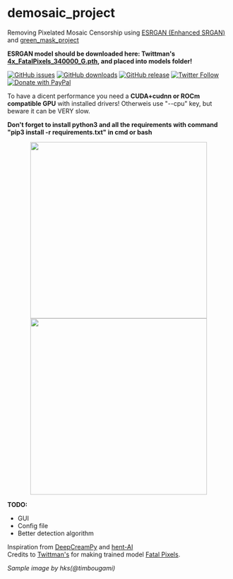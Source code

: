 # demosaic_project
Removing Pixelated Mosaic Censorship using [ESRGAN (Enhanced SRGAN)](https://github.com/xinntao/ESRGAN) and [green_mask_project](https://github.com/rekaXua/green_mask_project)

**ESRGAN model should be downloaded here: Twittman's [4x_FatalPixels_340000_G.pth](https://de-next.owncube.com/index.php/s/mDGmi7NgdyyQRXL/download?path=%2F&files=4x_FatalPixels_340000_G.pth), and placed into models folder!**

[![GitHub issues](https://img.shields.io/github/issues/rekaXua/demosaic_project.svg?label=Issues)](https://github.com/rekaXua/demosaic_project/issues)
[![GitHub downloads](https://img.shields.io/github/downloads/rekaXua/demosaic_project/total.svg?label=Downloads)](https://github.com/rekaXua/demosaic_project/releases)
[![GitHub release](https://img.shields.io/github/release/rekaXua/demosaic_project.svg?label=Version)](https://github.com/rekaXua/demosaic_project/releases/latest)
[![Twitter Follow](https://img.shields.io/twitter/follow/Alexander_rekaX.svg?label=Alexander_rekaX&style=flat&logo=twitter)](https://twitter.com/Alexander_rekaX/)
[![Donate with PayPal](https://img.shields.io/badge/PayPal-Donate-gray.svg?logo=paypal&label=)](https://www.paypal.com/cgi-bin/webscr?cmd=_s-xclick&hosted_button_id=PDS9QQPVNUERE)

To have a dicent performance you need a **CUDA+cudnn or ROCm compatible GPU** with installed drivers! Otherweis  use "--cpu" key, but beware it can be VERY slow.

**Don't forget to install python3 and all the requirements with command "pip3 install -r requirements.txt" in cmd or bash**
<p align="center">
  <img src="https://github.com/rekaxua/demosaic_project/blob/master/decensor_input/asuka.jpg" width="400">
  <img src="https://github.com/rekaxua/demosaic_project/blob/master/decensor_output/asuka.jpg" width="400">
</p>

**TODO:**
- GUI
- Config file
- Better detection algorithm  
  
Inspiration from [DeepCreamPy](https://github.com/deeppomf/DeepCreamPy) and [hent-AI](https://github.com/natethegreate/hent-AI)  
Credits to [Twittman's](https://github.com/alsa64/AI-wiki/wiki/Model-Database) for making trained model [Fatal Pixels](https://de-next.owncube.com/index.php/s/mDGmi7NgdyyQRXL).  
  
*Sample image by hks(@timbougami)*
